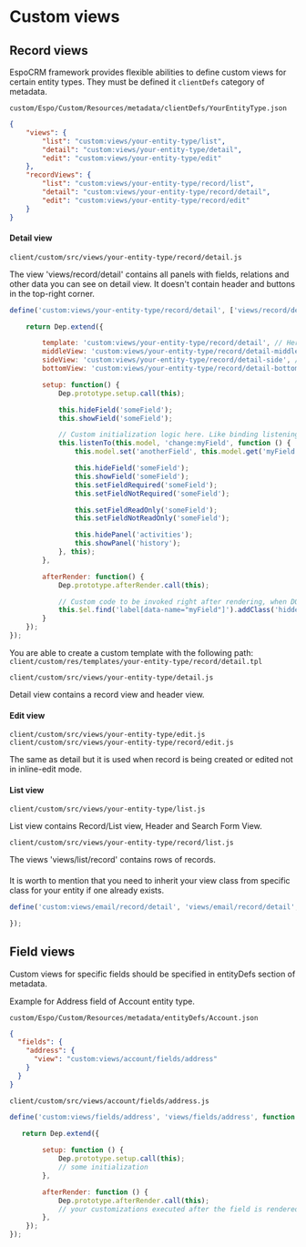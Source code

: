 # Custom views

## Record views

EspoCRM framework provides flexible abilities to define custom views for certain entity types. They must be defined it `clientDefs` category of metadata.

`custom/Espo/Custom/Resources/metadata/clientDefs/YourEntityType.json`

```json
{
    "views": {
        "list": "custom:views/your-entity-type/list",
        "detail": "custom:views/your-entity-type/detail",
        "edit": "custom:views/your-entity-type/edit"
    },
    "recordViews": {
        "list": "custom:views/your-entity-type/record/list",
        "detail": "custom:views/your-entity-type/record/detail",
        "edit": "custom:views/your-entity-type/record/edit"
    }
}
```

#### Detail view

`client/custom/src/views/your-entity-type/record/detail.js`

The view 'views/record/detail' contains all panels with fields, relations and other data you can see on detail view. It doesn't contain header and buttons in the top-right corner.

```javascript
define('custom:views/your-entity-type/record/detail', ['views/record/detail'], function (Dep) {

    return Dep.extend({

        template: 'custom:views/your-entity-type/record/detail', // Here is your custom template. Omit if you don't need it.
        middleView: 'custom:views/your-entity-type/record/detail-middle', // Here is your custom view. Omit if you don't need it.
        sideView: 'custom:views/your-entity-type/record/detail-side', // Here is your custom view. Omit if you don't need it.
        bottomView: 'custom:views/your-entity-type/record/detail-bottom', // Here is your custom view. Omit if you don't need it.

        setup: function() {
            Dep.prototype.setup.call(this);

            this.hideField('someField');
            this.showField('someField');

            // Custom initialization logic here. Like binding listening to model changes.
            this.listenTo(this.model, 'change:myField', function () {
                this.model.set('anotherField', this.model.get('myField') + ' Hello');

                this.hideField('someField');
                this.showField('someField');
                this.setFieldRequired('someField');
                this.setFieldNotRequired('someField');

                this.setFieldReadOnly('someField');
                this.setFieldNotReadOnly('someField');

                this.hidePanel('activities');
                this.showPanel('history');
            }, this);
        },

        afterRender: function() {
            Dep.prototype.afterRender.call(this);

            // Custom code to be invoked right after rendering, when DOM is available.
            this.$el.find('label[data-name="myField"]').addClass('hidden');
        }
    });
});

```

You are able to create a custom template with the following path: `client/custom/res/templates/your-entity-type/record/detail.tpl`

`client/custom/src/views/your-entity-type/detail.js`

Detail view contains a record view and header view.

#### Edit view

`client/custom/src/views/your-entity-type/edit.js`
`client/custom/src/views/your-entity-type/record/edit.js`

The same as detail but it is used when record is being created or edited not in inline-edit mode.

#### List view

`client/custom/src/views/your-entity-type/list.js`

List view contains Record/List view, Header and Search Form View.

`client/custom/src/views/your-entity-type/record/list.js`

The views 'views/list/record' contains rows of records.

#### 

It is worth to mention that you need to inherit your view class from specific class for your entity if one already exists.

```javascript
define('custom:views/email/record/detail', 'views/email/record/detail', function (Dep) {

});
```

## Field views

Custom views for specific fields should be specified in entityDefs section of metadata.

Example for Address field of Account entity type.

`custom/Espo/Custom/Resources/metadata/entityDefs/Account.json`


```json
{
  "fields": {
    "address": {
      "view": "custom:views/account/fields/address"
    }  
  }
}
```

`client/custom/src/views/account/fields/address.js`

```js
define('custom:views/fields/address', 'views/fields/address', function (Dep) {

   return Dep.extend({
  
        setup: function () {
            Dep.prototype.setup.call(this);
            // some initialization
        },

        afterRender: function () {
            Dep.prototype.afterRender.call(this);
            // your customizations executed after the field is rendered
        },
    });
});
```
